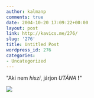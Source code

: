 ```yaml
---
author: kalmanp
comments: true
date: 2004-10-20 17:09:22+00:00
layout: post
link: http://kavics.me/276/
slug: '276'
title: Untitled Post
wordpress_id: 276
categories:
- Uncategorized
---
```


"Aki nem _hiszi_, járjon _UTÁNA_ **!**"




![](http://kavics.freeblog.hu/Files/AliBob.JPG)
